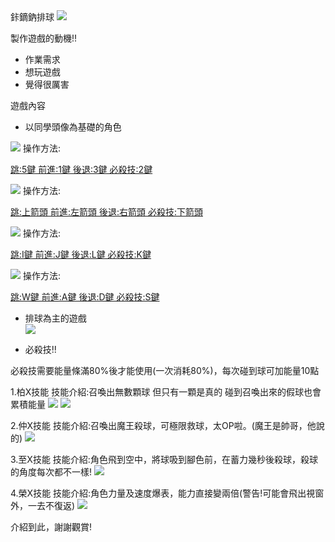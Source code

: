 <html>
<head>
 鉲鏑鈉排球
 <img src="鉲鏑鈉封面.png">
  </head>

<body>
 <p>製作遊戲的動機!!</p>
  <ul>
    <li>作業需求</li>
    <li>想玩遊戲</li>
    <li>覺得很厲害</li>
  </ul>
 
 <p> </p>
   <p>遊戲內容</p>
  <ul>
    <li>以同學頭像為基礎的角色</li>
   </ul>
 
 <p> </p>
   <img src="皮卡佑-向左.png">
操作方法:

 [跳:5鍵 前進:1鍵 後退:3鍵 必殺技:2鍵](上圖) 
 
 <p> </p>
   <img src="皮卡元-向左.png">
 操作方法:
 
 [跳:上箭頭 前進:左箭頭 後退:右箭頭 必殺技:下箭頭](上圖) 
 
 <p> </p>
   <img src="皮卡堯-向右.png">
 操作方法:
 
 [跳:I鍵 前進:J鍵 後退:L鍵 必殺技:K鍵](上圖) 
 
 <p> </p>
   <img src="皮卡彬-向右.png">
 操作方法:
 
 [跳:W鍵 前進:A鍵 後退:D鍵 必殺技:S鍵](上圖) 
 
 <p> </p>
  <ul>
    <li>排球為主的遊戲</li>
    <img src="排球封面.jpg">
   </ul>
   
 <p> </p>
  <ul>
    <li>必殺技!!</li>
  </ul>
  必殺技需要能量條滿80%後才能使用(一次消耗80%)，每次碰到球可加能量10點
  <p>
 <p> </p>
   1.柏X技能
   技能介紹:召喚出無數顆球 但只有一顆是真的 碰到召喚出來的假球也會累積能量
   <img src="佑技能1.png">
    <img src="佑技能2.png">
    
   <p> </p>
   2.仲X技能
   技能介紹:召喚出魔王殺球，可極限救球，太OP啦。(魔王是帥哥，他說的)
   <img src="元技能.png">
   
   <p> </p>
  3.至X技能
  技能介紹:角色飛到空中，將球吸到腳色前，在蓄力幾秒後殺球，殺球的角度每次都不一樣!
   <img src="堯技能.png">
   
   <p> </p>
  4.榮X技能
  技能介紹:角色力量及速度爆表，能力直接變兩倍(警告!可能會飛出視窗外，一去不復返)
   <img src="彬技能.png">
  </p>
  
   <p> </p>
   介紹到此，謝謝觀賞!
    
</body>
</html> 
